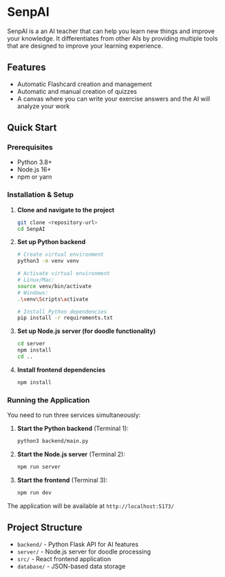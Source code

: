 

# SenpAI

SenpAI is a an AI teacher that can help you learn new things and improve your knowledge. It differentiates from other AIs by providing multiple tools that are designed to improve your learning experience.


## Features
- Automatic Flashcard creation and management
- Automatic and manual creation of quizzes
- A canvas where you can write your exercise answers and the AI will analyze your work


## Quick Start

### Prerequisites
- Python 3.8+
- Node.js 16+
- npm or yarn

### Installation & Setup

1. **Clone and navigate to the project**
   ```bash
   git clone <repository-url>
   cd SenpAI
   ```

2. **Set up Python backend**
   ```bash
   # Create virtual environment
   python3 -m venv venv
   
   # Activate virtual environment
   # Linux/Mac:
   source venv/bin/activate
   # Windows:
   .\venv\Scripts\activate
   
   # Install Python dependencies
   pip install -r requirements.txt
   ```

3. **Set up Node.js server (for doodle functionality)**
   ```bash
   cd server
   npm install
   cd ..
   ```

4. **Install frontend dependencies**
   ```bash
   npm install
   ```

### Running the Application

You need to run three services simultaneously:

1. **Start the Python backend** (Terminal 1):
   ```bash
   python3 backend/main.py
   ```

2. **Start the Node.js server** (Terminal 2):
   ```bash
   npm run server
   ```

3. **Start the frontend** (Terminal 3):
   ```bash
   npm run dev
   ```

The application will be available at `http://localhost:5173/`

## Project Structure
- `backend/` - Python Flask API for AI features
- `server/` - Node.js server for doodle processing
- `src/` - React frontend application
- `database/` - JSON-based data storage
